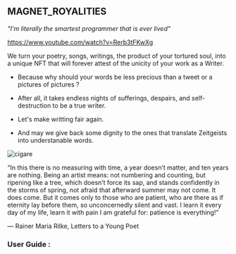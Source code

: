 ##  MAGNET_ROYALITIES

*"I'm literally the smartest programmer that is ever lived"*

https://www.youtube.com/watch?v=Rerb3tFKwXg 

We turn your poetry, songs, writings, the product of your tortured soul, into a unique NFT that will forever attest of the unicity of your work as a Writer.

- Because why should your words be less precious than a tweet or a pictures of pictures ? 

- After all, it takes endless nights of sufferings, despairs, and self-destruction to be a true writer. 

- Let's make writting fair again. 

- And may we give back some dignity to the ones that translate Zeitgeists into understanable words. 



![cigare](https://i.kym-cdn.com/entries/icons/facebook/000/032/824/selfie.jpg)

“In this there is no measuring with time, a year doesn’t matter, and ten years are nothing. Being an artist means: not numbering and counting, but ripening like a tree, which doesn’t force its sap, and stands confidently in the storms of spring, not afraid that afterward summer may not come. It does come. But it comes only to those who are patient, who are there as if eternity lay before them, so unconcernedly silent and vast. I learn it every day of my life, learn it with pain I am grateful for: patience is everything!”

― Rainer Maria Rilke, Letters to a Young Poet


### User Guide :
